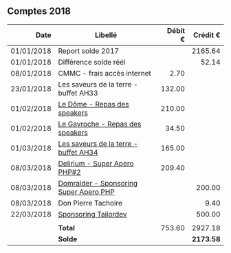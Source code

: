 
## Comptes 2018

| Date       | Libellé                                                                            | Débit €   | Crédit €  |
|-----------:|------------------------------------------------------------------------------------|----------:|----------:|
| 01/01/2018 | Report solde 2017                                                                  |           |   2165.64 |
| 01/01/2018 | Différence solde réél                                                              |           |     52.14 |
| 08/01/2018 | CMMC - frais accès internet                                                        |      2.70 |           |
| 23/01/2018 | Les saveurs de la terre - buffet AH33                                              |    132.00 |           |
| 01/02/2018 | [Le Dôme - Repas des speakers](invoices/in/201802_01_dome.pdf)                     |    210.00 |           |
| 01/02/2018 | [Le Gavroche - Repas des speakers](invoices/in/201802_02_gavroche.pdf)             |     34.50 |           |
| 01/03/2018 | [Les saveurs de la terre - buffet AH34](invoices/in/201803_01_saveurs_terre.pdf)   |    165.00 |           |
| 08/03/2018 | [Delirium - Super Apero PHP#2](invoices/in/201803_02_delirium.pdf)                 |    209.40 |           |
| 08/03/2018 | [Domraider - Sponsoring Super Apero PHP](invoices/out/201803_01_domraider.pdf)     |           |    200.00 |
| 08/03/2018 | Don Pierre Tachoire                                                                |           |      9.40 |
| 22/03/2018 | [Sponsoring Tailordev](invoices/out/201803_03_tailordev.pdf)                       |           |    500.00 |
|            |                                                                                    |           |           |
|            |                                                                          **Total** |    753.60 |   2927.18 |
|            |                                                                          **Solde** |           |**2173.58**|

